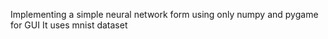 Implementing a simple neural network form using only numpy and pygame for GUI
It uses mnist dataset
